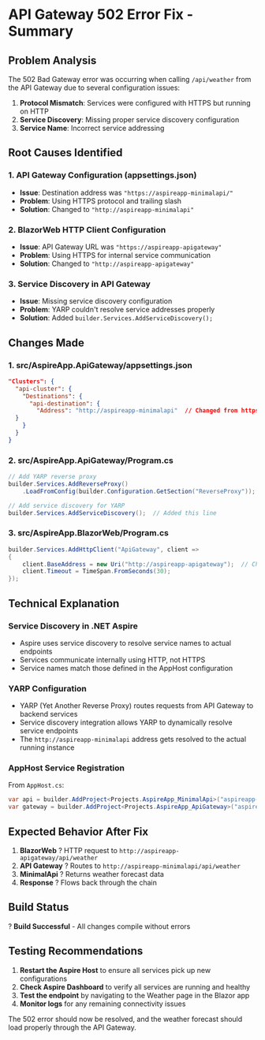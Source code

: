# API Gateway 502 Error Fix - Summary

## Problem Analysis

The 502 Bad Gateway error was occurring when calling `/api/weather` from the API Gateway due to several configuration issues:

1. **Protocol Mismatch**: Services were configured with HTTPS but running on HTTP
2. **Service Discovery**: Missing proper service discovery configuration
3. **Service Name**: Incorrect service addressing

## Root Causes Identified

### 1. **API Gateway Configuration (appsettings.json)**

- **Issue**: Destination address was `"https://aspireapp-minimalapi/"`
- **Problem**: Using HTTPS protocol and trailing slash
- **Solution**: Changed to `"http://aspireapp-minimalapi"`

### 2. **BlazorWeb HTTP Client Configuration**

- **Issue**: API Gateway URL was `"https://aspireapp-apigateway"`
- **Problem**: Using HTTPS for internal service communication
- **Solution**: Changed to `"http://aspireapp-apigateway"`

### 3. **Service Discovery in API Gateway**

- **Issue**: Missing service discovery configuration
- **Problem**: YARP couldn't resolve service addresses properly
- **Solution**: Added `builder.Services.AddServiceDiscovery();`

## Changes Made

### 1. **src/AspireApp.ApiGateway/appsettings.json**

```json
"Clusters": {
  "api-cluster": {
    "Destinations": {
      "api-destination": {
        "Address": "http://aspireapp-minimalapi"  // Changed from https://aspireapp-minimalapi/
  }
    }
  }
}
```

### 2. **src/AspireApp.ApiGateway/Program.cs**

```csharp
// Add YARP reverse proxy
builder.Services.AddReverseProxy()
    .LoadFromConfig(builder.Configuration.GetSection("ReverseProxy"));

// Add service discovery for YARP
builder.Services.AddServiceDiscovery();  // Added this line
```

### 3. **src/AspireApp.BlazorWeb/Program.cs**

```csharp
builder.Services.AddHttpClient("ApiGateway", client =>
{
    client.BaseAddress = new Uri("http://aspireapp-apigateway");  // Changed from https://
    client.Timeout = TimeSpan.FromSeconds(30);
});
```

## Technical Explanation

### Service Discovery in .NET Aspire

- Aspire uses service discovery to resolve service names to actual endpoints
- Services communicate internally using HTTP, not HTTPS
- Service names match those defined in the AppHost configuration

### YARP Configuration

- YARP (Yet Another Reverse Proxy) routes requests from API Gateway to backend services
- Service discovery integration allows YARP to dynamically resolve service endpoints
- The `http://aspireapp-minimalapi` address gets resolved to the actual running instance

### AppHost Service Registration

From `AppHost.cs`:

```csharp
var api = builder.AddProject<Projects.AspireApp_MinimalApi>("aspireapp-minimalapi")
var gateway = builder.AddProject<Projects.AspireApp_ApiGateway>("aspireapp-apigateway")
```

## Expected Behavior After Fix

1. **BlazorWeb** ? HTTP request to `http://aspireapp-apigateway/api/weather`
2. **API Gateway** ? Routes to `http://aspireapp-minimalapi/api/weather`
3. **MinimalApi** ? Returns weather forecast data
4. **Response** ? Flows back through the chain

## Build Status

? **Build Successful** - All changes compile without errors

## Testing Recommendations

1. **Restart the Aspire Host** to ensure all services pick up new configurations
2. **Check Aspire Dashboard** to verify all services are running and healthy
3. **Test the endpoint** by navigating to the Weather page in the Blazor app
4. **Monitor logs** for any remaining connectivity issues

The 502 error should now be resolved, and the weather forecast should load properly through the API Gateway.
